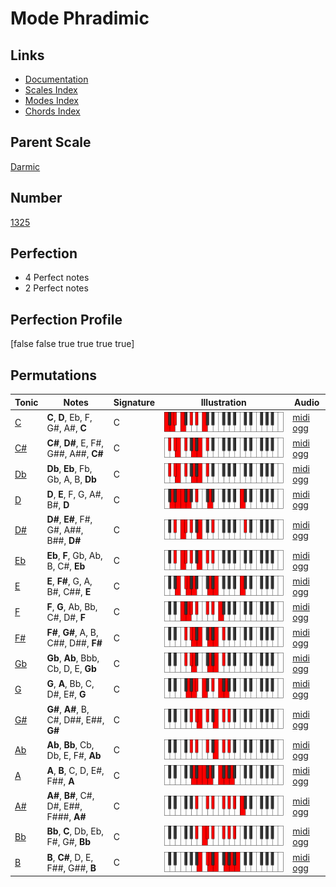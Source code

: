 # Mode Phradimic

## Links

- [Documentation](index.md)
- [Scales Index](Scales.md)
- [Modes Index](Modes.md)
- [Chords Index](Chords.md)

## Parent Scale

[Darmic](ScaleDarmic.md)

## Number

[1325](https://ianring.com/musictheory/scales/1325)

## Perfection

- 4 Perfect notes
- 2 Perfect notes

## Perfection Profile

[false false true true true true]

## Permutations

| Tonic | Notes | Signature | Illustration | Audio |
|-------|-------|-----------|--------------|-------|
| [C](ModeCNaturalPhradimic.md) | **C**, **D**, Eb, F, G#, A#, **C** | C | ![CNaturalPhradimic](ModeCNaturalPhradimic.png) | [midi](ModeCNaturalPhradimic.mid) [ogg](ModeCNaturalPhradimic.ogg) |
| [C#](ModeCSharpPhradimic.md) | **C#**, **D#**, E, F#, G##, A##, **C#** | C | ![CSharpPhradimic](ModeCSharpPhradimic.png) | [midi](ModeCSharpPhradimic.mid) [ogg](ModeCSharpPhradimic.ogg) |
| [Db](ModeDFlatPhradimic.md) | **Db**, **Eb**, Fb, Gb, A, B, **Db** | C | ![DFlatPhradimic](ModeDFlatPhradimic.png) | [midi](ModeDFlatPhradimic.mid) [ogg](ModeDFlatPhradimic.ogg) |
| [D](ModeDNaturalPhradimic.md) | **D**, **E**, F, G, A#, B#, **D** | C | ![DNaturalPhradimic](ModeDNaturalPhradimic.png) | [midi](ModeDNaturalPhradimic.mid) [ogg](ModeDNaturalPhradimic.ogg) |
| [D#](ModeDSharpPhradimic.md) | **D#**, **E#**, F#, G#, A##, B##, **D#** | C | ![DSharpPhradimic](ModeDSharpPhradimic.png) | [midi](ModeDSharpPhradimic.mid) [ogg](ModeDSharpPhradimic.ogg) |
| [Eb](ModeEFlatPhradimic.md) | **Eb**, **F**, Gb, Ab, B, C#, **Eb** | C | ![EFlatPhradimic](ModeEFlatPhradimic.png) | [midi](ModeEFlatPhradimic.mid) [ogg](ModeEFlatPhradimic.ogg) |
| [E](ModeENaturalPhradimic.md) | **E**, **F#**, G, A, B#, C##, **E** | C | ![ENaturalPhradimic](ModeENaturalPhradimic.png) | [midi](ModeENaturalPhradimic.mid) [ogg](ModeENaturalPhradimic.ogg) |
| [F](ModeFNaturalPhradimic.md) | **F**, **G**, Ab, Bb, C#, D#, **F** | C | ![FNaturalPhradimic](ModeFNaturalPhradimic.png) | [midi](ModeFNaturalPhradimic.mid) [ogg](ModeFNaturalPhradimic.ogg) |
| [F#](ModeFSharpPhradimic.md) | **F#**, **G#**, A, B, C##, D##, **F#** | C | ![FSharpPhradimic](ModeFSharpPhradimic.png) | [midi](ModeFSharpPhradimic.mid) [ogg](ModeFSharpPhradimic.ogg) |
| [Gb](ModeGFlatPhradimic.md) | **Gb**, **Ab**, Bbb, Cb, D, E, **Gb** | C | ![GFlatPhradimic](ModeGFlatPhradimic.png) | [midi](ModeGFlatPhradimic.mid) [ogg](ModeGFlatPhradimic.ogg) |
| [G](ModeGNaturalPhradimic.md) | **G**, **A**, Bb, C, D#, E#, **G** | C | ![GNaturalPhradimic](ModeGNaturalPhradimic.png) | [midi](ModeGNaturalPhradimic.mid) [ogg](ModeGNaturalPhradimic.ogg) |
| [G#](ModeGSharpPhradimic.md) | **G#**, **A#**, B, C#, D##, E##, **G#** | C | ![GSharpPhradimic](ModeGSharpPhradimic.png) | [midi](ModeGSharpPhradimic.mid) [ogg](ModeGSharpPhradimic.ogg) |
| [Ab](ModeAFlatPhradimic.md) | **Ab**, **Bb**, Cb, Db, E, F#, **Ab** | C | ![AFlatPhradimic](ModeAFlatPhradimic.png) | [midi](ModeAFlatPhradimic.mid) [ogg](ModeAFlatPhradimic.ogg) |
| [A](ModeANaturalPhradimic.md) | **A**, **B**, C, D, E#, F##, **A** | C | ![ANaturalPhradimic](ModeANaturalPhradimic.png) | [midi](ModeANaturalPhradimic.mid) [ogg](ModeANaturalPhradimic.ogg) |
| [A#](ModeASharpPhradimic.md) | **A#**, **B#**, C#, D#, E##, F###, **A#** | C | ![ASharpPhradimic](ModeASharpPhradimic.png) | [midi](ModeASharpPhradimic.mid) [ogg](ModeASharpPhradimic.ogg) |
| [Bb](ModeBFlatPhradimic.md) | **Bb**, **C**, Db, Eb, F#, G#, **Bb** | C | ![BFlatPhradimic](ModeBFlatPhradimic.png) | [midi](ModeBFlatPhradimic.mid) [ogg](ModeBFlatPhradimic.ogg) |
| [B](ModeBNaturalPhradimic.md) | **B**, **C#**, D, E, F##, G##, **B** | C | ![BNaturalPhradimic](ModeBNaturalPhradimic.png) | [midi](ModeBNaturalPhradimic.mid) [ogg](ModeBNaturalPhradimic.ogg) |
